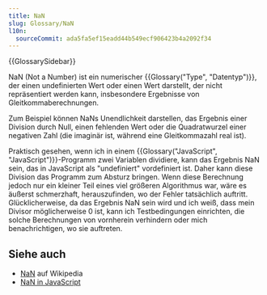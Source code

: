 ```yaml
---
title: NaN
slug: Glossary/NaN
l10n:
  sourceCommit: ada5fa5ef15eadd44b549ecf906423b4a2092f34
---
```


{{GlossarySidebar}}

NaN (Not a Number) ist ein numerischer {{Glossary("Type", "Datentyp")}}, der einen undefinierten Wert oder einen Wert darstellt, der nicht repräsentiert werden kann, insbesondere Ergebnisse von Gleitkommaberechnungen.

Zum Beispiel können NaNs Unendlichkeit darstellen, das Ergebnis einer Division durch Null, einen fehlenden Wert oder die Quadratwurzel einer negativen Zahl (die imaginär ist, während eine Gleitkommazahl real ist).

Praktisch gesehen, wenn ich in einem {{Glossary("JavaScript", "JavaScript")}}-Programm zwei Variablen dividiere, kann das Ergebnis NaN sein, das in JavaScript als "undefiniert" vordefiniert ist. Daher kann diese Division das Programm zum Absturz bringen. Wenn diese Berechnung jedoch nur ein kleiner Teil eines viel größeren Algorithmus war, wäre es äußerst schmerzhaft, herauszufinden, wo der Fehler tatsächlich auftritt. Glücklicherweise, da das Ergebnis NaN sein wird und ich weiß, dass mein Divisor möglicherweise 0 ist, kann ich Testbedingungen einrichten, die solche Berechnungen von vornherein verhindern oder mich benachrichtigen, wo sie auftreten.

## Siehe auch

- [NaN](https://en.wikipedia.org/wiki/NaN) auf Wikipedia
- [NaN in JavaScript](/de/docs/Web/JavaScript/Reference/Global_Objects/NaN)
